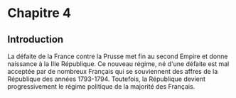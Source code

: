 
# Chapitre 4

## Introduction

La défaite de la France contre la Prusse met fin au second Empire et donne naissance à la IIIe République. Ce nouveau régime, né d'une défaite est mal acceptée par de nombreux Français qui se souviennent des affres de la République des années 1793-1794. Toutefois, la République devient progressivement le régime politique de la majorité des Français. 
<!--stackedit_data:
eyJoaXN0b3J5IjpbMTQ1MDQ5MTQxN119
-->